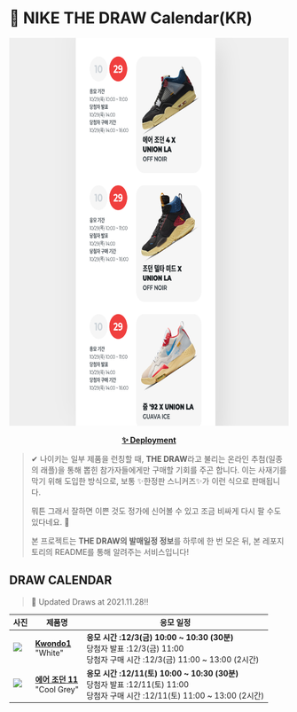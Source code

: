 # 👟 NIKE THE DRAW Calendar(KR)

<div align="center">
  <a href="https://junhoyeo.github.io/NIKE-THE-DRAW-Calendar/">
    <img src="./docs/images/preview.png" alt="Preview image of deployed application" height="700px" width="700px" />
  </a>
</div>

<p align="center">
  <a href="https://junhoyeo.github.io/NIKE-THE-DRAW-Calendar/">
    <strong>✨ Deployment</strong>
  </a>
</p>

> ✔ 나이키는 일부 제품을 런칭할 때, **THE DRAW**라고 불리는 온라인 추첨(일종의 래플)을 통해 뽑힌 참가자들에게만 구매할 기회를 주곤 합니다. 이는 사재기를 막기 위해 도입한 방식으로, 보통 ✨한정판 스니커즈✨가 이런 식으로 판매됩니다.
>
> 뭐튼 그래서 잘하면 이쁜 것도 정가에 신어볼 수 있고 조금 비싸게 다시 팔 수도 있다네요. 🤭
>
> 본 프로젝트는 **THE DRAW의 발매일정 정보**를 하루에 한 번 모은 뒤, 본 레포지토리의 README를 통해 알려주는 서비스입니다!

## DRAW CALENDAR

<!-- DRAW CALENDAR: START -->

> 👟 Updated Draws at 2021.11.28‼️

| 사진 | 제품명 | 응모 일정 |
| --- | ---- | ------- |
| <img src="https://static-breeze.nike.co.kr/kr/ko_kr/cmsstatic/product/1635333278/DH2482-100_DH2482-100_PC.jpg?snkrBrowse" width="256" /> | <a href="https://www.nike.com/kr/launch/t/men/fw/nike-sportswear/DH2482-100/zcjy84/nike-kwondo1-peaceminusone"><strong>Kwondo1</strong><br /></a> "White" | <strong>응모 시간 :12/3(금) 10:00 ~ 10:30 (30분)</strong><br />당첨자 발표 :12/3(금) 11:00<br />당첨자 구매 시간 :12/3(금) 11:00 ~ 13:00 (2시간) |
| <img src="https://static-breeze.nike.co.kr/kr/ko_kr/cmsstatic/product/11791294/air-jordan-11-cool-grey-ct8012-005-release-date_feed.jpg?snkrBrowse" width="256" /> | <a href="https://www.nike.com/kr/launch/t/men/fw/basketball/CT8012-005/dtor97/air-jordan-11-retro"><strong>에어 조던 11</strong><br /></a> "Cool Grey" | <strong>응모 시간 :12/11(토) 10:00 ~ 10:30 (30분)</strong><br />당첨자 발표 :12/11(토) 11:00<br />당첨자 구매 시간 :12/11(토) 11:00 ~ 13:00 (2시간) |

<!-- DRAW CALENDAR: END -->
